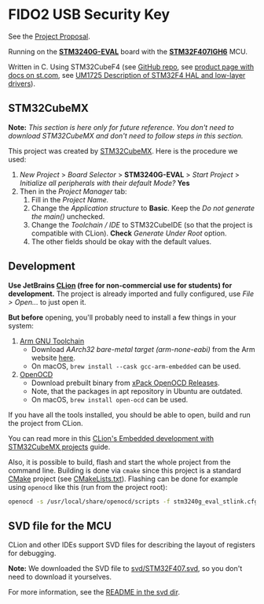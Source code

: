 # FIDO2 USB Security Key

See the [Project Proposal].

Running on the **[STM3240G-EVAL]** board with the **[STM32F407IGH6]** MCU.

Written in C. Using STM32CubeF4 (see [GitHub repo](https://github.com/STMicroelectronics/STM32CubeF4),
see [product page with docs on st.com](https://www.st.com/en/embedded-software/stm32cubef4.html#documentation),
see [UM1725 Description of STM32F4 HAL and low-layer drivers][UM1725]).


## STM32CubeMX

**Note:** _This section is here only for future reference. You don't need to download STM32CubeMX and don't need to
follow steps in this section._

This project was created by [STM32CubeMX]. Here is the procedure we used:
1. _New Project_ > _Board Selector_ > **STM3240G-EVAL** > _Start Project_ > _Initialize all peripherals with their
   default Mode?_
   **Yes**
2. Then in the _Project Manager_ tab:
	1. Fill in the _Project Name._
	2. Change the _Application structure_ to **Basic**. Keep the _Do not generate the main()_ unchecked.
	3. Change the _Toolchain / IDE_ to STM32CubeIDE (so that the project is compatible with CLion). **Check** _Generate
	   Under Root_ option.
	4. The other fields should be okay with the default values.


## Development

**Use JetBrains [CLion] (free for non-commercial use for students) for development.**
The project is already imported and fully configured, use _File > Open..._ to just open it.

**But before** opening, you'll probably need to install a few things in your system:
1. [Arm GNU Toolchain]
	* Download _AArch32 bare-metal target (arm-none-eabi)_ from the Arm website [here][Arm GNU Toolchain].
	* On macOS, `brew install --cask gcc-arm-embedded` can be used.
2. [OpenOCD]
	* Download prebuilt binary from [xPack OpenOCD Releases].
	* Note, that the packages in apt repository in Ubuntu are outdated.
	* On macOS, `brew install open-ocd` can be used.

If you have all the tools installed, you should be able to open, build and run the project from CLion.

You can read more in this [CLion's Embedded development with STM32CubeMX projects][CLion-Embedded-Development]
guide.

Also, it is possible to build, flash and start the whole project from the command line.
Building is done via `cmake` since this project is a standard [CMake] project (see [CMakeLists.txt](./CMakeLists.txt)).
Flashing can be done for example using `openocd` like this (run from the project root):
```bash
openocd -s /usr/local/share/openocd/scripts -f stm3240g_eval_stlink.cfg -c "tcl_port disabled" -c "gdb_port disabled" -c "tcl_port disabled" -c "program \"cmake-build-debug/fel-krp-project.elf\"" -c reset -c shutdown
```


## SVD file for the MCU

CLion and other IDEs support SVD files for describing the layout of registers for debugging.

**Note:** We downloaded the SVD file to [svd/STM32F407.svd](./svd/STM32F407.svd),
so you don't need to download it yourselves.

For more information, see the [README in the svd dir](./svd/README.md).


<!-- links references -->

[Project Proposal]: https://docs.google.com/document/d/1BrdMIrTAtqBxYBKOv0oa9b2yFZZl3MrpsmLCvSa47Ak/edit

[STM3240G-EVAL]: https://www.st.com/en/evaluation-tools/stm3240g-eval.html

[STM32F407IGH6]: https://www.st.com/en/microcontrollers-microprocessors/stm32f407ig.html

[UM1725]: https://www.st.com/resource/en/user_manual/um1725-description-of-stm32f4-hal-and-lowlayer-drivers-stmicroelectronics.pdf

[STM32CubeMX]: https://www.st.com/en/development-tools/stm32cubemx.html

[CLion]: https://www.jetbrains.com/clion/

[CLion-Embedded-Development]: https://www.jetbrains.com/help/clion/embedded-development.html

[Arm GNU Toolchain]: https://developer.arm.com/downloads/-/arm-gnu-toolchain-downloads

[OpenOCD]: https://openocd.org/pages/getting-openocd.html

[xPack OpenOCD Releases]: https://github.com/xpack-dev-tools/openocd-xpack/releases

[CMake]: https://cmake.org/
